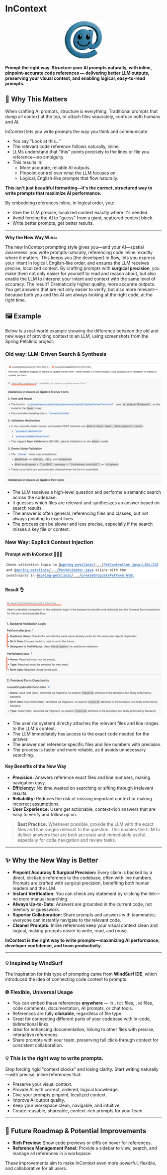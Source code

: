 # InContext

<p align="center">
  <img src="logo.png" alt="InContext Logo" width="128" height="128">
</p>

**Prompt the right way. Structure your AI prompts naturally, with inline, pinpoint-accurate code references — delivering better LLM outputs, preserving your visual context, and enabling logical, easy-to-read prompts.**

## 🔑 Why This Matters

When crafting AI prompts, structure is everything. Traditional prompts that dump all context at the top, or attach files separately, confuse both humans and AI.

InContext lets you write prompts the way you think and communicate:

* You say "Look at this..."
* The relevant code reference follows naturally, inline.
* LLMs understand that "this" points precisely to the lines or file you reference—no ambiguity.
* This results in:
  * More accurate, reliable AI outputs.
  * Pinpoint control over what the LLM focuses on.
  * Logical, English-like prompts that flow naturally.


**This isn't just beautiful formatting—it's the correct, structured way to write prompts that maximize AI performance.**

By embedding references inline, in logical order, you:

* Give the LLM precise, localized context exactly where it's needed.
* Avoid forcing the AI to "guess" from a giant, scattered context block.
* Write better prompts, get better results.

---

**Why the New Way Wins:**

The new InContext prompting style gives you—and your AI—spatial awareness: you write prompts naturally, referencing code inline, exactly where it matters. This keeps you (the developer) in flow, lets you express your intent in logical, English-like order, and ensures the LLM receives precise, localized context. By crafting prompts with **surgical precision**, you make them not only easier for yourself to read and reason about, but also enable the LLM to interpret your intent and context with the same level of accuracy. The result? Dramatically higher quality, more accurate outputs. You get answers that are not only easier to verify, but also more relevant—because both you and the AI are always looking at the right code, at the right time.


## 🖼️ Example

Below is a real-world example showing the difference between the old and new ways of providing context to an LLM, using screenshots from the Spring Petclinic project:

### Old way: LLM-Driven Search & Synthesis

![Old Way](media/old.png)

- The LLM receives a high-level question and performs a semantic search across the codebase.
- It guesses which files are relevant and synthesizes an answer based on search results.
- The answer is often general, referencing files and classes, but not always pointing to exact lines.
- The process can be slower and less precise, especially if the search misses a key file or context.

### New Way: Explicit Context Injection
#### Prompt with InContext 🧘🏼‍♂️
  ![New Prompt](media/new-prompt.png)

#### Result 👌
  ![New Way](media/new.png)

- The user (or system) directly attaches the relevant files and line ranges to the LLM's context.
- The LLM immediately has access to the exact code needed for the answer.
- The answer can reference specific files and line numbers with precision.
- The process is faster and more reliable, as it avoids unnecessary searching.

#### **Key Benefits of the New Way**
- **Precision:** Answers reference exact files and line numbers, making navigation easy.
- **Efficiency:** No time wasted on searching or sifting through irrelevant results.
- **Reliability:** Reduces the risk of missing important context or making incorrect assumptions.
- **User Experience:** Users get actionable, context-rich answers that are easy to verify and follow up on.

> **Best Practice:**
> Whenever possible, provide the LLM with the exact files and line ranges relevant to the question. This enables the LLM to deliver answers that are both accurate and immediately useful, especially for code navigation and review tasks.

---

## ✨ Why the New Way is Better

- **Pinpoint Accuracy & Surgical Precision:** Every claim is backed by a direct, clickable reference to the codebase, often with line numbers. Prompts are crafted with surgical precision, benefiting both human readers and the LLM.
- **Instant Verification:** You can check any statement by clicking the link—no more manual searching.
- **Always Up-to-Date:** Answers are grounded in the current code, not memory or guesswork.
- **Superior Collaboration:** Share prompts and answers with teammates; everyone can instantly navigate to the relevant code.
- **Cleaner Prompts:** Inline references keep your visual context clean and logical, making prompts easier to write, read, and reuse.

**InContext is the right way to write prompts—maximizing AI performance, developer confidence, and team productivity.**

---

### 💡 Inspired by WindSurf

The inspiration for this type of prompting came from **WindSurf IDE**, which introduced the idea of connecting code context to prompts.


### 🌐 Flexible, Universal Usage

* You can embed these references **anywhere** — in `.txt` files, `.md` files, code comments, documentation, AI prompts, or chat tools.
* References are fully **clickable**, regardless of file type.
* Great for connecting different parts of your codebase with in-code, bidirectional links.
* Ideal for enhancing documentation, linking to other files with precise, interactive references.
* Share prompts with your team, preserving full click-through context for consistent collaboration.

### 💡 This is the right way to write prompts.

Stop forcing rigid "context blocks" and losing clarity. Start writing naturally—with precise, inline references that:

* Preserve your visual context.
* Provide AI with correct, ordered, logical knowledge.
* Give your prompts pinpoint, localized context.
* Improve AI output quality.
* Keep your workspace clean, navigable, and intuitive.
* Create reusable, shareable, context-rich prompts for your team.

---

## 🚀 Future Roadmap & Potential Improvements

- **Rich Preview:** Show code previews or diffs on hover for references.
- **Reference Management Panel:** Provide a sidebar to view, search, and manage all references in a workspace.


These improvements aim to make InContext even more powerful, flexible, and collaborative for all users.

